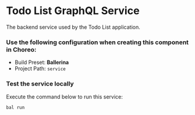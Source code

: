 # Todo List GraphQL Service

The backend service used by the Todo List application.

### Use the following configuration when creating this component in Choreo:

- Build Preset: **Ballerina**
- Project Path: `service`

### Test the service locally

Execute the command below to run this service:

```shell
bal run
```
